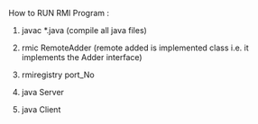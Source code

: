 How to RUN RMI Program :

1. javac \*.java (compile all java files)

2. rmic RemoteAdder (remote added is implemented class i.e. it implements the Adder interface)

3. rmiregistry port_No

4. java Server

5. java Client
